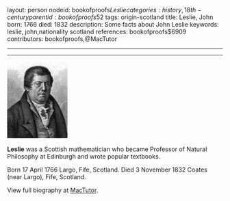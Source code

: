 layout: person
nodeid: bookofproofs$Leslie
categories: history,18th-century
parentid: bookofproofs$52
tags: origin-scotland
title: Leslie, John
born: 1766
died: 1832
description: Some facts about John Leslie
keywords: leslie, john,nationality scotland
references: bookofproofs$6909
contributors: bookofproofs,@MacTutor

---


---

![Leslie.jpg](https://github.com/bookofproofs/bookofproofs.github.io/blob/main/_sources/_assets/images/portraits/Leslie.jpg?raw=true)

**Leslie** was a Scottish mathematician who became Professor of Natural Philosophy at Edinburgh and wrote popular textbooks.

Born 17 April 1766 Largo, Fife, Scotland. Died 3 November 1832 Coates (near Largo), Fife, Scotland.


View full biography at [MacTutor](https://mathshistory.st-andrews.ac.uk/Biographies/Leslie/).
